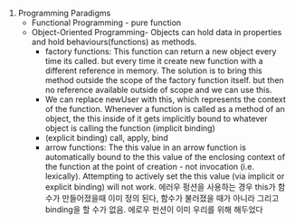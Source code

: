 1. Programming Paradigms
   - Functional Programming - pure function
   - Object-Oriented Programming- Objects can hold data in properties and hold behaviours(functions) as methods.
     - factory functions: This function can return a new object every time its called. but every time it create new function with a different reference in memory. The solution is to bring this method outside the scope of the factory function itself. but then no reference available outside of scope and we can use this.
     - We can replace newUser with this, which represents the context of the function. Whenever a function is called as a method of an object, the this inside of it gets implicitly bound to whatever object is calling the function (implicit binding)
     - (explicit binding) call, apply, bind
     - arrow functions: The this value in an arrow function is automatically bound to the this value of the enclosing context of the function at the point of creation - not invocation (i.e. lexically). Attempting to actively set the this value (via implicit or explicit binding) will not work. 에러우 펑션을 사용하는 경우 this가 함수가 만들어졌을때 이미 정의 된다, 함수가 불러졌을 때가 아니라 그리고 binding을 할 수가 없음. 에로우 펀션이 이미 우리를 위해 해두었다
